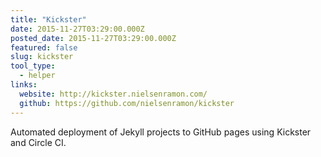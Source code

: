 ```yaml
---
title: "Kickster"
date: 2015-11-27T03:29:00.000Z
posted_date: 2015-11-27T03:29:00.000Z
featured: false
slug: kickster
tool_type: 
  - helper
links:
  website: http://kickster.nielsenramon.com/
  github: https://github.com/nielsenramon/kickster
---
```

Automated deployment of Jekyll projects to GitHub pages using Kickster and Circle CI.




